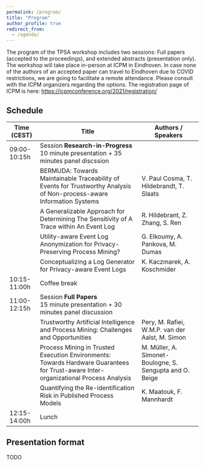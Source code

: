 ```yaml
---
permalink: /program/
title: "Program"
author_profile: true
redirect_from: 
  - /agenda/
---
```


The program of the TPSA workshop includes two sessions: Full papers (accepted to the proceedings), and extended abstracts (presentation only). The workshop will take place in-person at ICPM in Eindhoven. In case none of the authors of an accepted paper can travel to Eindhoven due to COVID restrictions, we are going to facilitate a remote attendance. Please consult with the ICPM organizers regarding the options. The registration page of ICPM is here:
https://icpmconference.org/2021/registration/ 

## Schedule

| Time (CEST)     | Title     | Authors / Speakers                                                             |
| --------------- | --------- | ------------------------------------------------------------ |
| 09:00-10:15h    | Session **Research-in-Progress** <br> 10 minute presentation + 35 minutes panel discssion |  |
|                 | BERMUDA: Towards Maintainable Traceability of Events for Trustworthy Analysis of Non-process-aware Information Systems | V. Paul Cosma, T. Hildebrandt, T. Slaats |
|                 | A Generalizable Approach for Determining The Sensitivity of A Trace within An Event Log | R. Hildebrant, Z. Zhang, S. Ren |
|                 | Utility-aware Event Log Anonymization for Privacy-Preserving Process Mining? | G. Elkoumy, A. Pankova, M. Dumas |
|                 | Conceptualizing a Log Generator for Privacy-aware Event Logs  | K. Kaczmarek, A. Koschmider |
| 10:15-11:00h    | Coffee break     | |
| 11:00-12:15h    | Session **Full Papers** <br> 15 minute presentation + 30 minutes panel discussion |  |
|                 | Trustworthy Artificial Intelligence and Process Mining: Challenges and Opportunities  | Pery, M. Rafiei, W.M.P. van der Aalst, M. Simon |
|                 | Process Mining in Trusted Execution Environments: Towards Hardware Guarantees for Trust-aware Inter-organizational Process Analysis |	M. Müller, A. Simonet-Boulogne, S. Sengupta and O. Beige |
|                 | Quantifying the Re-identification Risk in Published Process Models | K. Maatouk, F. Mannhardt |
| 12:15-14:00h    | Lunch   |                           |

## Presentation format

TODO
